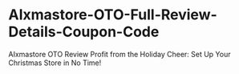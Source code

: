 # AIxmastore-OTO-Full-Review-Details-Coupon-Code
AIxmastore OTO Review Profit from the Holiday Cheer: Set Up Your Christmas Store in No Time!
